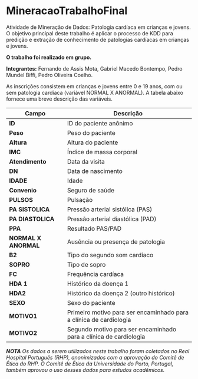 # MineracaoTrabalhoFinal
Atividade de Mineração de Dados: Patologia cardíaca em crianças e jovens. O objetivo principal deste trabalho é aplicar o processo de KDD para predição e extração de conhecimento de patologias cardíacas em crianças e jovens. 

**O trabalho foi realizado em grupo.**

**Integrantes:**
Fernando de Assis Mota, 
Gabriel Macedo Bontempo, 
Pedro Mundel Biffi, 
Pedro Oliveira Coelho.

As inscrições consistem em crianças e jovens entre 0 e 19 anos, com ou sem patologia cardíaca
(variável NORMAL X ANORMAL). A tabela abaixo fornece uma breve descrição das variáveis.

| **Campo**               | **Descrição**                                         |
|-------------------------|-------------------------------------------------------|
| **ID**                  | ID do paciente anônimo                                |
| **Peso**                | Peso do paciente                                      |
| **Altura**              | Altura do paciente                                    |
| **IMC**                 | Índice de massa corporal                              |
| **Atendimento**         | Data da visita                                        |
| **DN**                  | Data de nascimento                                    |
| **IDADE**               | Idade                                                 |
| **Convenio**            | Seguro de saúde                                       |
| **PULSOS**              | Pulsação                                              |
| **PA SISTOLICA**        | Pressão arterial sistólica (PAS)                      |
| **PA DIASTOLICA**       | Pressão arterial diastólica (PAD)                     |
| **PPA**                 | Resultado PAS/PAD                                     |
| **NORMAL X ANORMAL**    | Ausência ou presença de patologia                     |
| **B2**                  | Tipo do segundo som cardíaco                          |
| **SOPRO**               | Tipo de sopro                                         |
| **FC**                  | Frequência cardíaca                                   |
| **HDA 1**               | Histórico da doença 1                                 |
| **HDA2**                | Histórico da doença 2 (outro histórico)               |
| **SEXO**                | Sexo do paciente                                      |
| **MOTIVO1**             | Primeiro motivo para ser encaminhado para a clínica de cardiologia |
| **MOTIVO2**             | Segundo motivo para ser encaminhado para a clínica de cardiologia |

***NOTA***
*Os dados a serem utilizados neste trabalho foram coletados no Real Hospital Português (RHP),
anonimizados com a aprovação do Comitê de Ética do RHP. O Comitê de Ética da Universidade do
Porto, Portugal, também aprovou o uso desses dados para estudos acadêmicos.*

